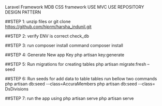 Laravel Framework
MDB CSS framework
USE MVC
USE REPOSITORY DESIGN PATTERN

##STEP 1: unzip files or git clone https://github.com/hiprm/harsha_indunil.git

##STEP 2: verify ENV is correct check_db

##STEP 3: run composer install command
composer install

##STEP 4: Generate New app Key 
php artisan key:generate 

##STEP 5: Run migrations for creating tables
php artisan migrate:fresh –seed

##STEP 6: Run seeds for add data to table tables run bellow two commands
php artisan db:seed --class=AccuraMembers
php artisan db:seed --class= DsDivisions



##STEP 7: run the app using php artisan serve
php artisan serve

